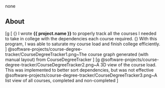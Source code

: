 none
## About
[g
[
 {} I wrote <b>{{ project.name }}</b> to properly track all the courses I needed to take in college with the dependencies each course required. 
 {} With this program, I was able to saturate my course load and finish college efficiently.
]
 @software-projects/course-degree-tracker/CourseDegreeTracker1.png~The course graph generated (with manual layout) from CourseDegreeTracker
]
[g
@software-projects/course-degree-tracker/CourseDegreeTracker2.png~A 3D view of the course load. This was implemented to better sort dependencies, but was not effective
@software-projects/course-degree-tracker/CourseDegreeTracker3.png~A list view of all courses, completed and non-completed
]